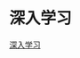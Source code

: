 # 深入学习
[深入学习](https://zcn5hjjvgbdb.feishu.cn/wiki/KcDDwuTECiHbApkkcWRcq7IqnAg?form_wx_login=1&table=tbly5HHlaJVZ5pR0&view=vewJHSwJVd)